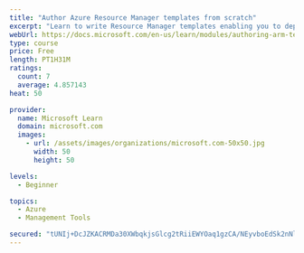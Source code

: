 ```yaml
---
title: "Author Azure Resource Manager templates from scratch"
excerpt: "Learn to write Resource Manager templates enabling you to deploy your infrastructure and solutions faster and more reliably."
webUrl: https://docs.microsoft.com/en-us/learn/modules/authoring-arm-templates/
type: course
price: Free
length: PT1H31M
ratings:
  count: 7
  average: 4.857143
heat: 50

provider:
  name: Microsoft Learn
  domain: microsoft.com
  images:
    - url: /assets/images/organizations/microsoft.com-50x50.jpg
      width: 50
      height: 50

levels:
  - Beginner

topics:
  - Azure
  - Management Tools

secured: "tUNIj+DcJZKACRMDa30XWbqkjsGlcg2tRiiEWYOaq1gzCA/NEyvboEdSk2nNljcV8k+EBSZns84VryL694+thdCtNvrVbqDYMsXFbu/qXC32jBIIso65EcG9TPs2laHhgDhylzoSSO4u5iLuAQoHAYjopU9aFzHmJJEpO6NPpCqk+9HIecvWXbdGzym2/OJ5ToDrKFN6YQgdMdTtFVukhKFf1iE9/GndaymCrshotx7UarimRrWiwfCUk2XqJx/N5bcCgujqje8oZEPmJU+UOPnWTD6kPTj+Jsov5Up/S+bawCIX6ID7NqAxPuyp5zr43Mee8Uhrb0wmZPonJ8JKvL4SBobujbGTpyARnuvnp5xK9ydvxvHLQCKjkwGa/9dQZs/LTqz2Hwz6RXduXrlAtQ==;psxzM85Z5bxhJlh/WCRJPQ=="
---
```



